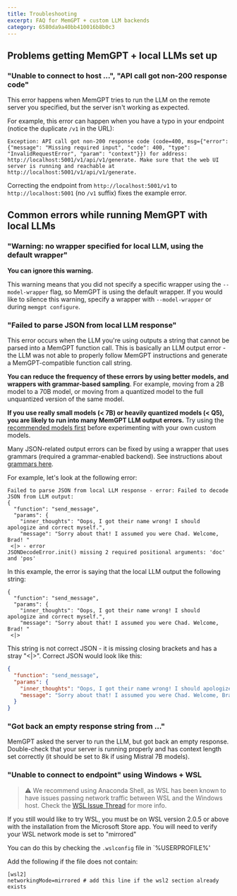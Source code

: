 ```yaml
---
title: Troubleshooting
excerpt: FAQ for MemGPT + custom LLM backends
category: 6580da9a40bb410016b8b0c3
---
```


## Problems getting MemGPT + local LLMs set up

### "Unable to connect to host ...", "API call got non-200 response code"

This error happens when MemGPT tries to run the LLM on the remote server you specified, but the server isn't working as expected.

For example, this error can happen when you have a typo in your endpoint (notice the duplicate `/v1` in the URL):

```text
Exception: API call got non-200 response code (code=400, msg={"error": {"message": "Missing required input", "code": 400, "type": "InvalidRequestError", "param": "context"}}) for address: http://localhost:5001/v1/api/v1/generate. Make sure that the web UI server is running and reachable at http://localhost:5001/v1/api/v1/generate.
```

Correcting the endpoint from `http://localhost:5001/v1` to `http://localhost:5001` (no `/v1` suffix) fixes the example error.

## Common errors while running MemGPT with local LLMs

### "Warning: no wrapper specified for local LLM, using the default wrapper"

**You can ignore this warning.**

This warning means that you did not specify a specific wrapper using the `--model-wrapper` flag, so MemGPT is using the default wrapper. If you would like to silence this warning, specify a wrapper with `--model-wrapper` or during `memgpt configure`.

### "Failed to parse JSON from local LLM response"

This error occurs when the LLM you're using outputs a string that cannot be parsed into a MemGPT function call. This is basically an LLM output error - the LLM was not able to properly follow MemGPT instructions and generate a MemGPT-compatible function call string.

**You can reduce the frequency of these errors by using better models, and wrappers with grammar-based sampling**. For example, moving from a 2B model to a 70B model, or moving from a quantized model to the full unquantized version of the same model.

**If you use really small models (< 7B) or heavily quantized models (< Q5), you are likely to run into many MemGPT LLM output errors.** Try using the [recommended models first](local_llm) before experimenting with your own custom models.

Many JSON-related output errors can be fixed by using a wrapper that uses grammars (required a grammar-enabled backend). See instructions about [grammars here](local_llm).

For example, let's look at the following error:

```text
Failed to parse JSON from local LLM response - error: Failed to decode JSON from LLM output:
{
  "function": "send_message",
  "params": {
    "inner_thoughts": "Oops, I got their name wrong! I should apologize and correct myself.",
    "message": "Sorry about that! I assumed you were Chad. Welcome, Brad! "
 <|> - error
JSONDecodeError.init() missing 2 required positional arguments: 'doc' and 'pos'
```

In this example, the error is saying that the local LLM output the following string:

```text
{
  "function": "send_message",
  "params": {
    "inner_thoughts": "Oops, I got their name wrong! I should apologize and correct myself.",
    "message": "Sorry about that! I assumed you were Chad. Welcome, Brad! "
 <|>
```

This string is not correct JSON - it is missing closing brackets and has a stray "<|>". Correct JSON would look like this:

```json
{
  "function": "send_message",
  "params": {
    "inner_thoughts": "Oops, I got their name wrong! I should apologize and correct myself.",
    "message": "Sorry about that! I assumed you were Chad. Welcome, Brad! "
  }
}
```

### "Got back an empty response string from ..."

MemGPT asked the server to run the LLM, but got back an empty response. Double-check that your server is running properly and has context length set correctly (it should be set to 8k if using Mistral 7B models).

### "Unable to connect to endpoint" using Windows + WSL

>⚠️ We recommend using Anaconda Shell, as WSL has been known to have issues passing network traffic between WSL and the Windows host.
> Check the [WSL Issue Thread](https://github.com/microsoft/WSL/issues/5211) for more info.

If you still would like to try WSL, you must be on WSL version 2.0.5 or above with the installation from the Microsoft Store app.
You will need to verify your WSL network mode is set to "mirrored"

You can do this by checking the `.wslconfig` file in `%USERPROFILE%'

Add the following if the file does not contain:
```
[wsl2]
networkingMode=mirrored # add this line if the wsl2 section already exists
```


